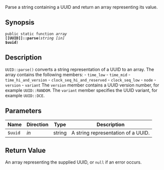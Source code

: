 Parse a string containing a UUID and return an array representing its value.

## Synopsis

<code>public static function <i>array</i> <b>[[UUID]]::parse</b>(<i>string</i> <i>[in]</i> <b>$uuid</b>)</code>

## Description

`UUID::parse()` converts a string representation of a UUID to an array. The array contains the following members: - `time_low` - `time_mid` - `time_hi_and_version` - `clock_seq_hi_and_reserved` - `clock_seq_low` - `node` - `version` - `variant` The `version` member contains a UUID version number, for example `UUID::RANDOM`. The `variant` member specifies the UUID variant, for example `UUID::DCE`.

## Parameters

<table>
  <thead>
    <tr>
      <th>Name</th>
      <th>Direction</th>
      <th>Type</th>
      <th>Description</th>
    </tr>
  </thead>
  <tbody>
    <tr>
      <td><code>$uuid</code>
      <td><i>in</i></td>
      <td>string</td>
      <td>
A string representation of a UUID.
      </td>
    </tr>
  </tbody>
</table>

## Return Value

An array representing the supplied UUID, or `null` if an error occurs.

